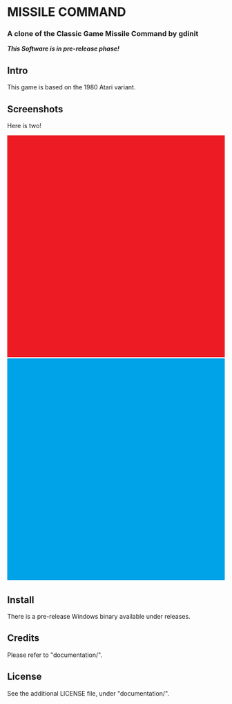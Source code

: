 # MISSILE COMMAND
### A clone of the Classic Game Missile Command by gdinit
***This Software is in pre-release phase!***

Intro
--------------
This game is based on the 1980 Atari variant.

Screenshots
--------------
Here is two!

<img src="extras/github_readme_screenshots/title.png" height="512" alt="TitleScreenshot"/>
<img src="extras/github_readme_screenshots/gameplay.png" height="512" alt="GameplayScreenshot"/> 

Install
-------
There is a pre-release Windows binary available under releases.

Credits
-------
Please refer to "documentation/".

License
-------
See the additional LICENSE file, under "documentation/".
